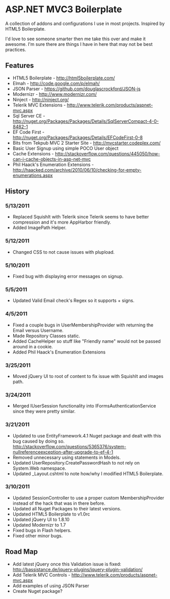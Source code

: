 # ASP.NET MVC3 Boilerplate #

A collection of addons and configurations I use in most projects. Inspired by HTML5 Boilerplate.

I'd love to see someone smarter then me take this over and make it awesome. I'm sure there are things I have in here that may not be best practices.

## Features ##

* HTML5 Boilerplate - http://html5boilerplate.com/
* Elmah - http://code.google.com/p/elmah/
* JSON Parser - https://github.com/douglascrockford/JSON-js
* Modernizr - http://www.modernizr.com/
* Ninject - http://ninject.org/
* Telerik MVC Extensions - http://www.telerik.com/products/aspnet-mvc.aspx
* Sql Server CE - http://nuget.org/Packages/Packages/Details/SqlServerCompact-4-0-8482-1
* EF Code First - http://nuget.org/Packages/Packages/Details/EFCodeFirst-0-8
* Bits from Tekpub MVC 2 Starter Site - http://mvcstarter.codeplex.com/
* Basic User Signup using simple POCO User object
* Cache Extensions - http://stackoverflow.com/questions/445050/how-can-i-cache-objects-in-asp-net-mvc
* Phil Haack's Enumeration Extensions - http://haacked.com/archive/2010/06/10/checking-for-empty-enumerations.aspx

## History ##

### 5/13/2011 ###
* Replaced SquishIt with Telerik since Telerik seems to have better compression and it's more AppHarbor friendly.
* Added ImagePath Helper.

### 5/12/2011 ###
* Changed CSS to not cause issues with plupload.

### 5/10/2011 ###
* Fixed bug with displaying error messages on signup.

### 5/5/2011 ###
* Updated Valid Email check's Regex so it supports + signs.

### 4/5/2011 ###
* Fixed a couple bugs in UserMembershipProvider with returning the Email versus Username.
* Made Repository Classes static.
* Added CacheHelper so stuff like "Friendly name" would not be passed around in a cookie.
* Added Phil Haack's Enumeration Extensions

### 3/25/2011 ###
* Moved jQuery UI to root of content to fix issue with SquishIt and images path.

### 3/24/2011 ###
* Merged IUserSession functionality into IFormsAuthenticationService since they were pretty similar.

### 3/21/2011 ###
* Updated to use EntityFramework.4.1 Nuget package and dealt with this bug caused by doing so. http://stackoverflow.com/questions/5365376/system-nullreferenceexception-after-upgrade-to-ef-4-1
* Removed unnecessary using statements in Models.
* Updated UserRepository.CreatePasswordHash to not rely on System.Web namespace.
* Updated _Layout.cshtml to note how/why I modified HTML5 Boilerplate.

### 3/10/2011 ###

* Updated SessionController to use a proper custom MembershipProvider instead of the hack that was in there before.
* Updated all Nuget Packages to their latest versions.
* Updated HTML5 Boilerplate to v1.0rc
* Updated jQuery UI to 1.8.10
* Updated Modernizr to 1.7
* Fixed bugs in Flash helpers.
* Fixed other minor bugs.

## Road Map ##

* Add latest jQuery once this Validation issue is fixed: http://bassistance.de/jquery-plugins/jquery-plugin-validation/
* Add Telerik MVC Controls - http://www.telerik.com/products/aspnet-mvc.aspx
* Add examples of using JSON Parser
* Create Nuget package?